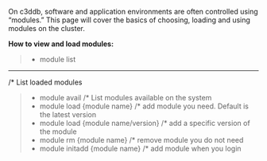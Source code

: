On c3ddb, software and application environments are often controlled using “modules.” This page will cover the basics of choosing, loading and using modules on the cluster.

**How to view and load modules:**

> * module list                           
***
  /* List loaded modules
> * module avail                            /* List modules available on the system
> * module load {module name}               /* add module you need. Default is the latest version
> * module load {module name/version}       /* add a specific version of the module
> * module rm {module name}                 /* remove module you do not need
> * module initadd {module name}            /* add module when you login
